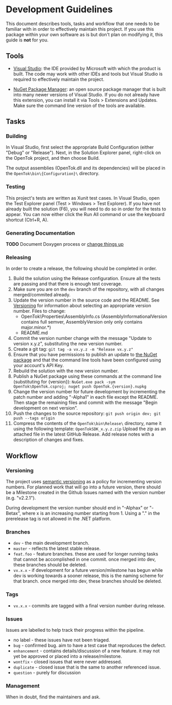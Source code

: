 # Development Guidelines

This document describes tools, tasks and workflow that one needs to be familiar with in order to effectively maintain
this project. If you use this package within your own software as is but don't plan on modifying it, this guide is
**not** for you.

## Tools

*  [Visual Studio](http://www.visualstudio.com/): the IDE provided by Microsoft with which the product is built. The
   code may work with other IDEs and tools but Visual Studio is required to effectively maintain the project.

*  [NuGet Package Manager](http://www.nuget.org/): an open source package manager that is built into many newer
   versions of Visual Studio. If you do not already have this extension, you can install it via
   Tools > Extensions and Updates. Make sure the command line version of the tools are available.

## Tasks

### Building

In Visual Studio, first select the appropriate Build Configuration (either "Debug" or "Release"). Next, in the Solution
Explorer panel, right-click on the OpenTok project, and then choose Build.

The output assemblies (OpenTok.dll and its dependencies) will be placed in the `OpenTok\bin\{Configuration}\` directory.

### Testing

This project's tests are written as Xunit test cases. In Visual Studio, open the Test Explorer panel (Test > Windows >
Test Explorer). If you have not already built the solution (F6), you will need to do so in order for the tests to appear.
You can now either click the Run All command or use the keyboard shortcut (Ctrl+R, A).

### Generating Documentation

**TODO** Document Doxygen process or [change things up](https://github.com/opentok/Opentok-.NET-SDK/issues/31)

### Releasing

In order to create a release, the following should be completed in order.

1. Build the solution using the Release configuration. Ensure all the tests are passing and that there is enough test coverage.
1. Make sure you are on the `dev` branch of the repository, with all changes merged/commited already.
1. Update the version number in the source code and the README. See [Versioning](#versioning) for information
   about selecting an appropriate version number. Files to change:
   - OpenTok\Properties\AssemblyInfo.cs (AssemblyInformationalVersion contains full semver, AssemblyVersion only
     only contains major.minor.*)
   - README.md
1. Commit the version number change with the message "Update to version x.y.z", substituting the new version number.
1. Create a git tag: `git tag -a vx.y.z -m "Release vx.y.z"`
1. Ensure that you have permissions to publish an update to [the NuGet package](https://www.nuget.org/packages/OpenTok/)
   and that the command line tools have been configured using your account's API Key.
1. Rebuild the solution with the new version number.
1. Publish a NuGet package using these commands at the command line (substituting for {version}):
   `NuGet.exe pack -sym OpenTok\OpenTok.csproj; nuget push OpenTok.{version}.nupkg`
1. Change the version number for future development by incrementing the patch number and
   adding "-Alpha1" in each file except the README. Then stage the remaining files and commit with the message
   "Begin development on next version".
1. Push the changes to the source repository: `git push origin dev; git push --tags origin`
1. Compress the contents of the `OpenTok\bin\Release\` directory, name it using the following template: `OpenTokSDK_x.y.z.zip`
   Upload the zip as an attached file in the latest GitHub Release. Add release notes with a description of changes and fixes.

## Workflow

### Versioning

The project uses [semantic versioning](http://semver.org/) as a policy for incrementing version numbers. For planned
work that will go into a future version, there should be a Milestone created in the Github Issues named with the version
number (e.g. "v2.2.1").

During development the version number should end in "-Alphax" or "-Betax", where x is an increasing number starting from 1.
Using a "." in the prerelease tag is not allowed in the .NET platform.

### Branches

*  `dev` - the main development branch.
*  `master` - reflects the latest stable release.
*  `feat.foo` - feature branches. these are used for longer running tasks that cannot be accomplished in one commit.
   once merged into dev, these branches should be deleted.
*  `vx.x.x` - if development for a future version/milestone has begun while dev is working towards a sooner
   release, this is the naming scheme for that branch. once merged into dev, these branches should be deleted.

### Tags

*  `vx.x.x` - commits are tagged with a final version number during release.

### Issues

Issues are labelled to help track their progress within the pipeline.

*  no label - these issues have not been triaged.
*  `bug` - confirmed bug. aim to have a test case that reproduces the defect.
*  `enhancement` - contains details/discussion of a new feature. it may not yet be approved or placed into a
   release/milestone.
*  `wontfix` - closed issues that were never addressed.
*  `duplicate` - closed issue that is the same to another referenced issue.
*  `question` - purely for discussion

### Management

When in doubt, find the maintainers and ask.
